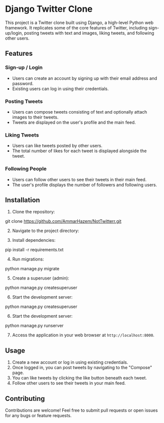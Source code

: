 # Django Twitter Clone

This project is a Twitter clone built using Django, a high-level Python web framework. It replicates some of the core features of Twitter, including sign-up/login, posting tweets with text and images, liking tweets, and following other users.

## Features

### Sign-up / Login
- Users can create an account by signing up with their email address and password.
- Existing users can log in using their credentials.

### Posting Tweets
- Users can compose tweets consisting of text and optionally attach images to their tweets.
- Tweets are displayed on the user's profile and the main feed.

### Liking Tweets
- Users can like tweets posted by other users.
- The total number of likes for each tweet is displayed alongside the tweet.

### Following People
- Users can follow other users to see their tweets in their main feed.
- The user's profile displays the number of followers and following users.

## Installation

1. Clone the repository:

git clone https://github.com/AmmarHazem/NotTwitterr.git

2. Navigate to the project directory:

3. Install dependencies:

pip install -r requirements.txt

4. Run migrations:

python manage.py migrate

5. Create a superuser (admin):

python manage.py createsuperuser

6. Start the development server:

python manage.py createsuperuser

6. Start the development server:

python manage.py runserver

7. Access the application in your web browser at `http://localhost:8000`.

## Usage

1. Create a new account or log in using existing credentials.
2. Once logged in, you can post tweets by navigating to the "Compose" page.
3. You can like tweets by clicking the like button beneath each tweet.
4. Follow other users to see their tweets in your main feed.

## Contributing

Contributions are welcome! Feel free to submit pull requests or open issues for any bugs or feature requests.
